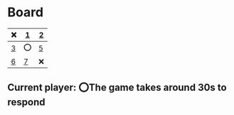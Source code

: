 # Board
|❌|[1](https://github.com/vivax3794/github_games/issues/new?title=Update:1)|[2](https://github.com/vivax3794/github_games/issues/new?title=Update:2)|
|---|---|---|
|[3](https://github.com/vivax3794/github_games/issues/new?title=Update:3)|⭕|[5](https://github.com/vivax3794/github_games/issues/new?title=Update:5)|
|[6](https://github.com/vivax3794/github_games/issues/new?title=Update:6)|[7](https://github.com/vivax3794/github_games/issues/new?title=Update:7)|❌|
## Current player: ⭕The game takes around 30s to respond